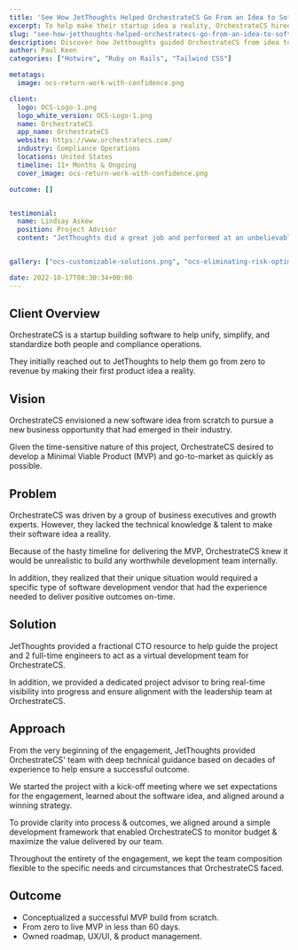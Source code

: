 ```yaml
---
title: 'See How JetThoughts Helped OrchestrateCS Go From an Idea to Software in Just 60 Days'
excerpt: To help make their startup idea a reality, OrchestrateCS hired us to help them go from zero to revenue by making their an initial MVP they could use to go-to-market.
slug: "see-how-jetthoughts-helped-orchestratecs-go-from-an-idea-to-software-in-just-60-days"
description: Discover how Jetthoughts guided OrchestrateCS from idea to software in just 60 days, showcasing efficiency in execution.
author: Paul Keen
categories: ["Hotwire", "Ruby on Rails", "Tailwind CSS"]

metatags:
  image: ocs-return-work-with-confidence.png

client:
  logo: OCS-Logo-1.png
  logo_white_version: OCS-Logo-1.png
  name: OrchestrateCS
  app_name: OrchestrateCS
  website: https://www.orchestratecs.com/
  industry: Compliance Operations
  locations: United States
  timeline: 11+ Months & Ongoing
  cover_image: ocs-return-work-with-confidence.png

outcome: []


testimonial:
  name: Lindsay Askew
  position: Project Advisor
  content: "JetThoughts did a great job and performed at an unbelievable speed. We started with an idea and nothing else. JetThoughts helped guide us from zero to a fully-functional MVP product that unblocked us from going to market quickly."


gallery: ["ocs-customizable-solutions.png", "ocs-eliminating-risk-optimizing-human-capital.png", "ocs-return-work-with-confidence-1024x805.png",  "ocs-data-operations-analytics-reporting-1024x746.png"]

date: 2022-10-17T08:30:34+00:00
---
```


**Client Overview**
-------------------

OrchestrateCS is a startup building software to help unify, simplify, and standardize both people and compliance operations.

They initially reached out to JetThoughts to help them go from zero to revenue by making their first product idea a reality.

**Vision**
----------

OrchestrateCS envisioned a new software idea from scratch to pursue a new business opportunity that had emerged in their industry.

Given the time-sensitive nature of this project, OrchestrateCS desired to develop a Minimal Viable Product (MVP) and go-to-market as quickly as possible.

**Problem**
-----------

OrchestrateCS was driven by a group of business executives and growth experts. However, they lacked the technical knowledge & talent to make their software idea a reality.

Because of the hasty timeline for delivering the MVP, OrchestrateCS knew it would be unrealistic to build any worthwhile development team internally.

In addition, they realized that their unique situation would required a specific type of software development vendor that had the experience needed to deliver positive outcomes on-time.

**Solution**
------------

JetThoughts provided a fractional CTO resource to help guide the project and 2 full-time engineers to act as a virtual development team for OrchestrateCS.

In addition, we provided a dedicated project advisor to bring real-time visibility into progress and ensure alignment with the leadership team at OrchestrateCS.

**Approach**
------------

From the very beginning of the engagement, JetThoughts provided OrchestrateCS' team with deep technical guidance based on decades of experience to help ensure a successful outcome.

We started the project with a kick-off meeting where we set expectations for the engagement, learned about the software idea, and aligned around a winning strategy.

To provide clarity into process & outcomes, we aligned around a simple development framework that enabled OrchestrateCS to monitor budget & maximize the value delivered by our team.

Throughout the entirety of the engagement, we kept the team composition flexible to the specific needs and circumstances that OrchestrateCS faced.

**Outcome**
-----------

- Conceptualized a successful MVP build from scratch.
- From zero to live MVP in less than 60 days.
- Owned roadmap, UX/UI, & product management.
